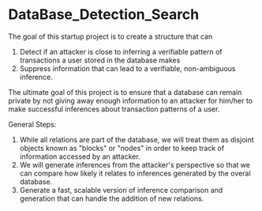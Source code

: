 # DataBase_Detection_Search

The goal of this startup project is to create a structure that can 
  1. Detect if an attacker is close to inferring a verifiable pattern of transactions a user stored in the database makes
  2. Suppress information that can lead to a verifiable, non-ambiguous inference.
  
The ultimate goal of this project is to ensure that a database can remain private by not giving away enough information to an attacker for him/her to make successful inferences about transaction patterns of a user. 

General Steps:
  1. While all relations are part of the database, we will treat them as disjoint objects known as "blocks" or "nodes" in order to keep track of information accessed by an attacker.
  2. We will generate inferences from the attacker's perspective so that we can compare how likely it relates to inferences generated by the overal database.
  3. Generate a fast, scalable version of inference comparison and generation that can handle the addition of new relations.
